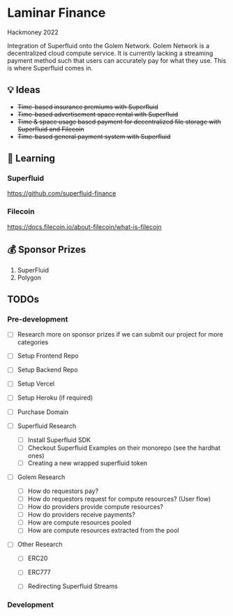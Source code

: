 # Laminar Finance 
Hackmoney 2022

Integration of Superfluid onto the Golem Network. Golem Network is a decentralized cloud compute service. It is currently lacking a streaming payment method such that users can accurately pay for what they use. This is where Superfluid comes in.

## :bulb: Ideas

- ~~Time-based insurance premiums with Superfluid~~
- ~~Time-based advertisement space rental with Superfluid~~
- ~~Time & space usage based payment for decentralized file storage with Superfluid and Filecoin~~
- ~~Time-based general payment system with Superfluid~~

## :book: Learning

### Superfluid

<https://github.com/superfluid-finance>

### Filecoin

<https://docs.filecoin.io/about-filecoin/what-is-filecoin>

## 💰 Sponsor Prizes

1. SuperFluid
2. Polygon

## TODOs

### Pre-development

- [ ] Research more on sponsor prizes if we can submit our project for more categories

- [ ] Setup Frontend Repo
- [ ] Setup Backend Repo
- [ ] Setup Vercel
- [ ] Setup Heroku (if required)
- [ ] Purchase Domain

- [ ] Superfluid Research
    - [ ] Install Superfluid SDK
    - [ ] Checkout Superfluid Examples on their monorepo (see the hardhat ones)
    - [ ] Creating a new wrapped superfluid token

- [ ] Golem Research
    - [ ] How do requestors pay?
    - [ ] How do requestors request for compute resources? (User flow)
    - [ ] How do providers provide compute resources?
    - [ ] How do providers receive payments?
    - [ ] How are compute resources pooled
    - [ ] How are compute resources extracted from the pool

- [ ] Other Research
    - [ ] ERC20
    - [ ] ERC777
    - [ ] Redirecting Superfluid Streams


### Development